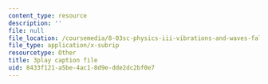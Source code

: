 ```yaml
---
content_type: resource
description: ''
file: null
file_location: /coursemedia/8-03sc-physics-iii-vibrations-and-waves-fall-2016/8433f121a5be4ac18d9edde2dc2bf0e7_kKIQ1h9UuA.srt
file_type: application/x-subrip
resourcetype: Other
title: 3play caption file
uid: 8433f121-a5be-4ac1-8d9e-dde2dc2bf0e7
---
```

